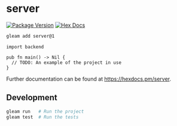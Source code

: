 # server

[![Package Version](https://img.shields.io/hexpm/v/server)](https://hex.pm/packages/server)
[![Hex Docs](https://img.shields.io/badge/hex-docs-ffaff3)](https://hexdocs.pm/server/)

```sh
gleam add server@1
```
```gleam
import backend

pub fn main() -> Nil {
  // TODO: An example of the project in use
}
```

Further documentation can be found at <https://hexdocs.pm/server>.

## Development

```sh
gleam run   # Run the project
gleam test  # Run the tests
```
